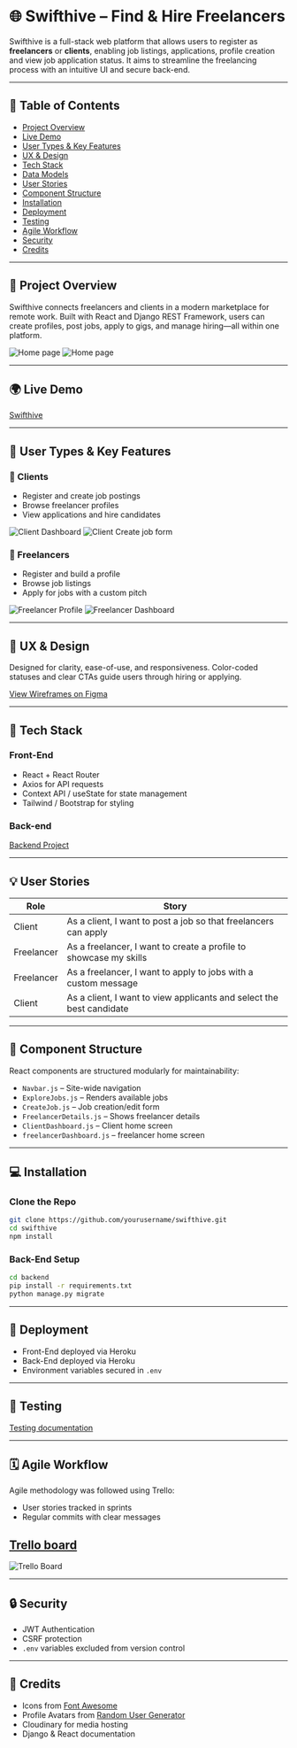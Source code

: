 # 🌐 Swifthive – Find & Hire Freelancers

Swifthive is a full-stack web platform that allows users to register as **freelancers** or **clients**, enabling job listings, applications, profile creation and view job application status. It aims to streamline the freelancing process with an intuitive UI and secure back-end.

---

## 📁 Table of Contents

* [Project Overview](#project-overview)
* [Live Demo](#live-demo)
* [User Types & Key Features](#user-types--key-features)
* [UX & Design](#ux--design)
* [Tech Stack](#tech-stack)
* [Data Models](#data-models)
* [User Stories](#user-stories)
* [Component Structure](#component-structure)
* [Installation](#installation)
* [Deployment](#deployment)
* [Testing](#testing)
* [Agile Workflow](#agile-workflow)
* [Security](#security)
* [Credits](#credits)

---

## 📌 Project Overview

Swifthive connects freelancers and clients in a modern marketplace for remote work. Built with React and Django REST Framework, users can create profiles, post jobs, apply to gigs, and manage hiring—all within one platform.

<img src="ReadmeAssets/HomePage.png" alt="Home page" style="max-width: 1000px;" />


<img src="ReadmeAssets/SwiftHiveShowcaseImage.jpg" alt="Home page" style="max-width: 1000px;" />

---

## 🌍 Live Demo

[Swifthive](https://swifthive-8bbba3ed51bd.herokuapp.com/)

---

## 👥 User Types & Key Features

### 🎯 Clients

* Register and create job postings
* Browse freelancer profiles
* View applications and hire candidates

<img src="ReadmeAssets/ClientDashboard.png" alt="Client Dashboard" style="max-width: 1000px;" />
<img src="ReadmeAssets/CreateJobForm.png" alt="Client Create job form" style="max-width: 1000px;" />

### 👷 Freelancers

* Register and build a profile
* Browse job listings
* Apply for jobs with a custom pitch

<img src="ReadmeAssets/FreelancerProfile.png" alt="Freelancer Profile" style="max-width: 1000px;" />
<img src="ReadmeAssets/FreelancerDashboard.png" alt="Freelancer Dashboard" style="max-width: 1000px;" />


---

## 🎨 UX & Design

Designed for clarity, ease-of-use, and responsiveness. Color-coded statuses and clear CTAs guide users through hiring or applying.

<a href="https://www.figma.com/design/UcNP6Y5jNfUA7imC0S4ONb/SwiftHive?node-id=0-1&t=dSa02FQxN86pNAvE-1" target="_blank">View Wireframes on Figma</a>

---

## 🧰 Tech Stack

### Front-End

* React + React Router
* Axios for API requests
* Context API / useState for state management
* Tailwind / Bootstrap for styling

### Back-end
[Backend Project](https://github.com/Vretinger/swifthive-api)

---

## 💡 User Stories

| Role       | Story                                                                |
| ---------- | -------------------------------------------------------------------- |
| Client     | As a client, I want to post a job so that freelancers can apply      |
| Freelancer | As a freelancer, I want to create a profile to showcase my skills    |
| Freelancer | As a freelancer, I want to apply to jobs with a custom message       |
| Client     | As a client, I want to view applicants and select the best candidate |

---

## 🧱 Component Structure

React components are structured modularly for maintainability:

* `Navbar.js` – Site-wide navigation
* `ExploreJobs.js` – Renders available jobs
* `CreateJob.js` – Job creation/edit form
* `FreelancerDetails.js` – Shows freelancer details
* `ClientDashboard.js` – Client home screen
* `freelancerDashboard.js` – freelancer home screen

---

## 💻 Installation

### Clone the Repo

```bash
git clone https://github.com/yourusername/swifthive.git
cd swifthive
npm install
```

### Back-End Setup

```bash
cd backend
pip install -r requirements.txt
python manage.py migrate
```

---

## 🚀 Deployment

* Front-End deployed via Heroku
* Back-End deployed via Heroku
* Environment variables secured in `.env`

---

## 🥮 Testing
[Testing documentation](Testing.md)

---

## 🗓️ Agile Workflow

Agile methodology was followed using Trello:

* User stories tracked in sprints
* Regular commits with clear messages


## [Trello board](https://trello.com/invite/b/68263523210377e9a501d2f0/ATTIbdb2c7d303997cb0887d74444e8647097DC5BFD5/swifthive)

<img src="ReadmeAssets/TrelloBoard.png" alt="Trello Board" style="max-width: 1000px;" />

---

## 🔒 Security

* JWT Authentication
* CSRF protection
* `.env` variables excluded from version control

---

## 🙏 Credits

* Icons from [Font Awesome](https://fontawesome.com/)
* Profile Avatars from [Random User Generator](https://randomuser.me/)
* Cloudinary for media hosting
* Django & React documentation
